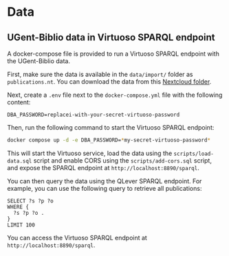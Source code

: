 # Data

## UGent-Biblio data in Virtuoso SPARQL endpoint

A docker-compose file is provided to run a Virtuoso SPARQL endpoint with the UGent-Biblio data.

First, make sure the data is available in the `data/import/` folder as `publications.nt`. You can download the data from this [Nextcloud folder](https://cloud.ilabt.imec.be/index.php/s/mofLEFe4EwHZ39p).

Next, create a `.env` file next to the `docker-compose.yml` file with the following content:

```env
DBA_PASSWORD=replacei-with-your-secret-virtuoso-password
```

Then, run the following command to start the Virtuoso SPARQL endpoint:

```bash
docker compose up -d -e DBA_PASSWORD=*my-secret-virtuoso-password*
```

This will start the Virtuoso service, load the data using the `scripts/load-data.sql` script and enable CORS using the `scripts/add-cors.sql` script, and expose the SPARQL endpoint at `http://localhost:8890/sparql`.

You can then query the data using the QLever SPARQL endpoint. For example, you can use the following query to retrieve all publications:

```sparql
SELECT ?s ?p ?o
WHERE {
  ?s ?p ?o .
}
LIMIT 100
```

You can access the Virtuoso SPARQL endpoint at `http://localhost:8890/sparql`.
